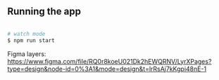 ## Running the app

```bash

# watch mode
$ npm run start

```
Figma layers: https://www.figma.com/file/RQ0r8koeU021Dk2hEWQRNV/LyrXPages?type=design&node-id=0%3A1&mode=design&t=lrRsAj7kKgpi48nE-1
